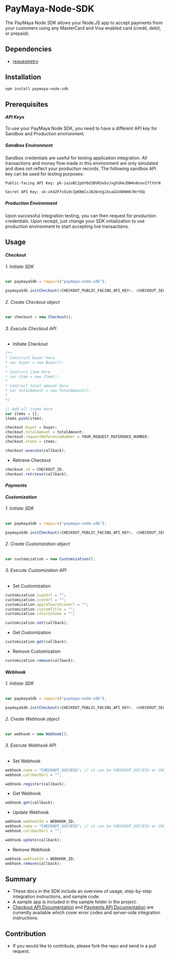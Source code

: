 # PayMaya-Node-SDK

The PayMaya Node SDK allows your Node.JS app to accept payments from your customers using any MasterCard and Visa enabled card (credit, debit, or prepaid).

## Dependencies

* [requestretry](https://github.com/FGRibreau/node-request-retry)


## Installation

```sh
npm install paymaya-node-sdk
```

## Prerequisites

#### _API Keys_
To use your PayMaya Node SDK, you need to have a different API key for Sandbox and Production environment.
 
##### _Sandbox Environment_
 
Sandbox credentials are useful for testing application integration. All transactions and money flow made in this environment are only simulated and does not reflect your production records. The following sandbox API key can be used for testing purposes:

 ```
Public-facing API Key: pk-iaioBC2pbY6d3BVRSebsJxghSHeJDW4n6navI7tYdrN

Secret API Key: sk-uh4ZFfx9i0rZpKN6CxJ826nVgJ4saGGVAH9Hk7WrY6Q
```
 
##### _Production Environment_
 
Upon successful integration testing, you can then request for production credentials. Upon receipt, just change your SDK initialization to use production environment to start accepting live transactions.

## Usage

#### _Checkout_
###### 1. Initiate SDK
```javascript
var paymayaSdk = require("paymaya-node-sdk");

paymayaSdk.initCheckout(<CHECKOUT_PUBLIC_FACING_API_KEY>, <CHECKOUT_SECRET_KEY>, paymayaSdk.ENVIRONMENT.SANDBOX);
```
###### 2. Create Checkout object
```javascript
var checkout = new Checkout();
```
###### 3. Execute Checkout API
* Initiate Checkout
```javascript
/**
* Construct buyer here
* var buyer = new Buyer();
*
* Contruct item here
* var item = new Item();
*
* Contruct total amount here
* var totalAmount = new TotalAmount();
* 
*/

// Add all items here
var items = [];
items.push(item);

checkout.buyer = buyer;
checkout.totalAmount = totalAmount;
checkout.requestReferenceNumber = YOUR_REQUEST_REFERENCE_NUMBER;
checkout.items = items;

checkout.execute(callback);
```

* Retrieve Checkout
```javascript
checkout.id = CHECKOUT_ID;
checkout.retrieve(callback);
```

#### _Payments_

#### _Customization_
###### 1. Initiate SDK
```javascript
var paymayaSdk = require("paymaya-node-sdk");

paymayaSdk.initCheckout(<CHECKOUT_PUBLIC_FACING_API_KEY>, <CHECKOUT_SECRET_KEY>, paymayaSdk.ENVIRONMENT.SANDBOX);
```

###### 2. Create Customization object
```javascript
var customization = new Customization();
```

###### 3. Execute Customization API
* Set Customization
```javascript
customization.logoUrl = "";
customization.iconUrl = "";
customization.appleTouchIconUrl = "";
customization.customTitle = "";
customization.colorScheme = "";

customization.set(callback);
```

* Get Customization
```javascript
customization.get(callback);
```

* Remove Customization
```javascript
customization.remove(callback);
```
#### _Webhook_
###### 1. Initiate SDK
```javascript
var paymayaSdk = require("paymaya-node-sdk");

paymayaSdk.initCheckout(<CHECKOUT_PUBLIC_FACING_API_KEY>, <CHECKOUT_SECRET_KEY>, paymayaSdk.ENVIRONMENT.SANDBOX);
```

###### 2. Create Webhook object
```javascript
var webhook = new Webhook();
```

###### 3. Execute Webhook API
* Set Webhook
```javascript
webhook.name = "CHECKOUT_SUCCESS"; // it can be CHECKOUT_SUCCESS or CHECKOUT_SUCCESS
webhook.callbackUrl = "";

webhook.register(callback);
```

* Get Webhook
```javascript
webhook.get(callback);
```

* Update Webhook
```javascript
webhook.webhookId = WEBHOOK_ID;
webhook.name = "CHECKOUT_SUCCESS"; // it can be CHECKOUT_SUCCESS or CHECKOUT_SUCCESS
webhook.callbackUrl = "";

webhook.update(callback);
```

* Remove Webhook
```javascript
webhook.webhookId = WEBHOOK_ID;
webhook.remove(callback);
```

## Summary
* These docs in the SDK include an overview of usage, step-by-step integration instructions, and sample code.
* A sample app is included in the sample folder in the project.
* [Checkout API Documentation](https://developers.paymaya.com/blog/entry/paymaya-checkout-api-overview) and [Payments API Documentation](https://developers.paymaya.com/docs/e/payments) are currently available which cover error codes and server-side integration instructions.

## Contribution
   * If you would like to contribute, please fork the repo and send in a pull request.
